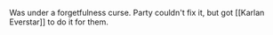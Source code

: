 Was under a forgetfulness curse. Party couldn't fix it, but got [[Karlan Everstar]] to do it for them.